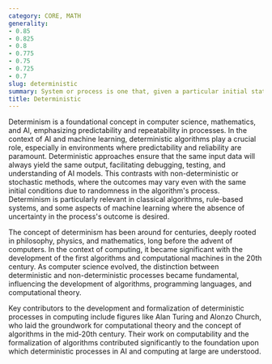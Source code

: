 ```yaml
---
category: CORE, MATH
generality:
- 0.85
- 0.825
- 0.8
- 0.775
- 0.75
- 0.725
- 0.7
slug: deterministic
summary: System or process is one that, given a particular initial state, will always produce the same output or result, with no randomness or unpredictability involved.
title: Deterministic
---
```


Determinism is a foundational concept in computer science, mathematics, and AI, emphasizing predictability and repeatability in processes. In the context of AI and machine learning, deterministic algorithms play a crucial role, especially in environments where predictability and reliability are paramount. Deterministic approaches ensure that the same input data will always yield the same output, facilitating debugging, testing, and understanding of AI models. This contrasts with non-deterministic or stochastic methods, where the outcomes may vary even with the same initial conditions due to randomness in the algorithm's process. Determinism is particularly relevant in classical algorithms, rule-based systems, and some aspects of machine learning where the absence of uncertainty in the process's outcome is desired.

The concept of determinism has been around for centuries, deeply rooted in philosophy, physics, and mathematics, long before the advent of computers. In the context of computing, it became significant with the development of the first algorithms and computational machines in the 20th century. As computer science evolved, the distinction between deterministic and non-deterministic processes became fundamental, influencing the development of algorithms, programming languages, and computational theory.

Key contributors to the development and formalization of deterministic processes in computing include figures like Alan Turing and Alonzo Church, who laid the groundwork for computational theory and the concept of algorithms in the mid-20th century. Their work on computability and the formalization of algorithms contributed significantly to the foundation upon which deterministic processes in AI and computing at large are understood.